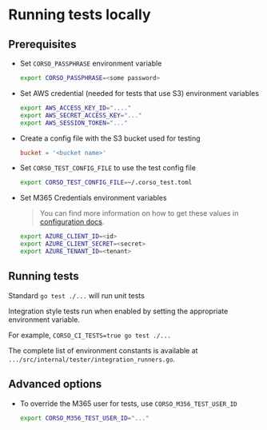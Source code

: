 # Running tests locally

## Prerequisites

- Set `CORSO_PASSPHRASE` environment variable

    ```bash
    export CORSO_PASSPHRASE=<some password>
    ```

- Set AWS credential (needed for tests that use S3) environment variables

    ```bash
    export AWS_ACCESS_KEY_ID="...."
    export AWS_SECRET_ACCESS_KEY="..."
    export AWS_SESSION_TOKEN="..."
    ```

- Create a config file with the S3 bucket used for testing

    ```toml
    bucket = '<bucket name>'
    ```

- Set `CORSO_TEST_CONFIG_FILE` to use the test config file

    ```bash
    export CORSO_TEST_CONFIG_FILE=~/.corso_test.toml
    ```

- Set M365 Credentials environment variables

    > You can find more information on how to get these values in [configuration docs](/configuration/m365_access).

    ```bash
    export AZURE_CLIENT_ID=<id>
    export AZURE_CLIENT_SECRET=<secret>
    export AZURE_TENANT_ID=<tenant>
    ```

## Running tests

Standard `go test ./...` will run unit tests

Integration style tests run when enabled by setting the appropriate environment variable.

For example, `CORSO_CI_TESTS=true go test ./...`

The complete list of environment constants is available at
`.../src/internal/tester/integration_runners.go`.

## Advanced options

- To override the M365 user for tests, use `CORSO_M356_TEST_USER_ID`

    ```bash
    export CORSO_M356_TEST_USER_ID="..."
    ```
